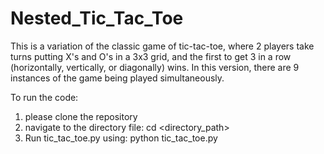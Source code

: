 # Nested_Tic_Tac_Toe
This is a variation of the classic game of tic-tac-toe, where 2 players take turns putting X's and O's in a 3x3 grid, and the first to get 3 in a row (horizontally, vertically, or diagonally) wins.  In this version, there are 9 instances of the game being played simultaneously.

To run the code:
1. please clone the repository
2. navigate to the directory file:
cd <directory_path>
3. Run tic_tac_toe.py using:
python tic_tac_toe.py

